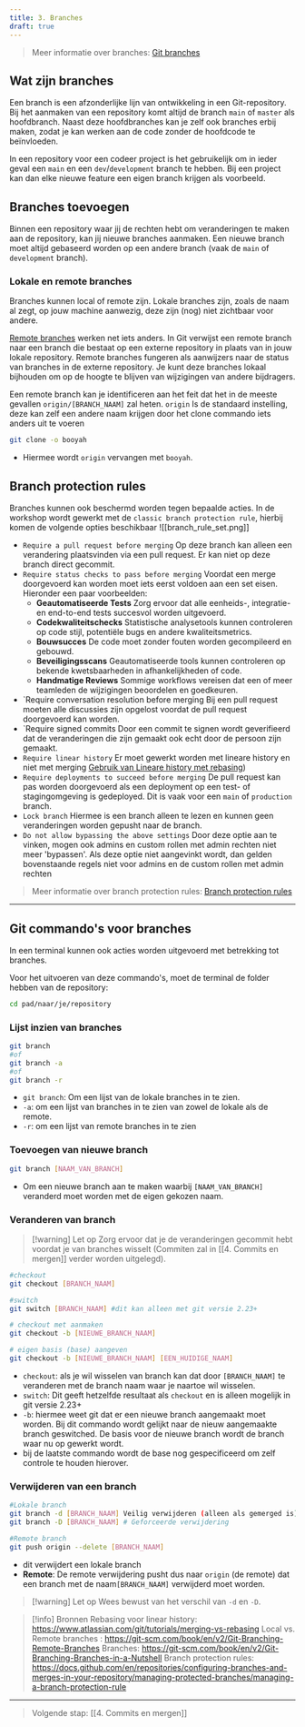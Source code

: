 ```yaml
---
title: 3. Branches
draft: true
---
```


> Meer informatie over branches: [Git branches](https://git-scm.com/book/en/v2/Git-Branching-Branches-in-a-Nutshell)
## Wat zijn branches
Een branch is een afzonderlijke lijn van ontwikkeling in een Git-repository. Bij het aanmaken van een repository komt altijd de branch `main` of `master` als hoofdbranch. Naast deze hoofdbranches kan je zelf ook branches erbij maken, zodat je kan werken aan de code zonder de hoofdcode te beïnvloeden.

In een repository voor een codeer project is het gebruikelijk om in ieder geval een `main` en een `dev`/`development` branch te hebben. Bij een project kan dan elke nieuwe feature een eigen branch krijgen als voorbeeld.

## Branches toevoegen
Binnen een repository waar jij de rechten hebt om veranderingen te maken aan de repository, kan jij nieuwe branches aanmaken. Een nieuwe branch moet altijd gebaseerd worden op een andere branch (vaak de `main` of `development` branch).

### Lokale en remote branches
Branches kunnen local of remote zijn. 
Lokale branches zijn, zoals de naam al zegt, op jouw machine aanwezig, deze zijn (nog) niet zichtbaar voor andere.

[Remote branches](https://git-scm.com/book/en/v2/Git-Branching-Remote-Branches) werken net iets anders. In Git verwijst een remote branch naar een branch die bestaat op een externe repository in plaats van in jouw lokale repository. Remote branches fungeren als aanwijzers naar de status van branches in de externe repository. Je kunt deze branches lokaal bijhouden om op de hoogte te blijven van wijzigingen van andere bijdragers.

Een remote branch kan je identificeren aan het feit dat het in de meeste gevallen `origin/[BRANCH_NAAM]` zal heten. `origin` Is de standaard instelling, deze kan zelf een andere naam krijgen door het clone commando iets anders uit te voeren
```bash
git clone -o booyah
```
- Hiermee wordt `origin` vervangen met `booyah`.


## Branch protection rules
Branches kunnen ook beschermd worden tegen bepaalde acties. In de workshop wordt gewerkt met de `classic branch protection rule`, hierbij komen de volgende opties beschikbaar
![[branch_rule_set.png]]

- `Require a pull request before merging`
	Op deze branch kan alleen een verandering plaatsvinden via een pull request. Er kan niet op deze branch direct gecommit.
- `Require status checks to pass before merging`
	Voordat een merge doorgevoerd kan worden moet iets eerst voldoen aan een set eisen. Hieronder een paar voorbeelden:
	- **Geautomatiseerde Tests**
		Zorg ervoor dat alle eenheids-, integratie- en end-to-end tests succesvol worden uitgevoerd.
	- **Codekwaliteitschecks**
		Statistische analysetools kunnen controleren op code stijl, potentiële bugs en andere kwaliteitsmetrics.
	- **Bouwsucces**
		De code moet zonder fouten worden gecompileerd en gebouwd.
	- **Beveiligingsscans**
		Geautomatiseerde tools kunnen controleren op bekende kwetsbaarheden in afhankelijkheden of code.
	- **Handmatige Reviews**
		Sommige workflows vereisen dat een of meer teamleden de wijzigingen beoordelen en goedkeuren.
- `Require conversation resolution before merging
	Bij een pull request moeten alle discussies zijn opgelost voordat de pull request doorgevoerd kan worden.
- `Require signed commits
	Door een commit te signen wordt geverifieerd dat de veranderingen die zijn gemaakt ook echt door de persoon zijn gemaakt.
- `Require linear history`
	 Er moet gewerkt worden met lineare history en niet met merging [Gebruik van Lineare history met rebasing](https://www.atlassian.com/git/tutorials/merging-vs-rebasing))
- `Require deployments to succeed before merging`
	De pull request kan pas worden doorgevoerd als een deployment op een test- of stagingomgeving is gedeployed. Dit is vaak voor een `main` of `production` branch.
- `Lock branch`
	Hiermee is een branch alleen te lezen en kunnen geen veranderingen worden gepusht naar de branch.
- `Do not allow bypassing the above settings`
	Door deze optie aan te vinken, mogen ook admins en custom rollen met admin rechten niet meer 'bypassen'. Als deze optie niet aangevinkt wordt, dan gelden bovenstaande regels niet voor admins en de custom rollen met admin rechten

> Meer informatie over branch protection rules: [Branch protection rules](https://docs.github.com/en/repositories/configuring-branches-and-merges-in-your-repository/managing-protected-branches/managing-a-branch-protection-rule)
---
## Git commando's voor branches

In een terminal kunnen ook acties worden uitgevoerd met betrekking tot branches.

Voor het uitvoeren van deze commando's, moet de terminal de folder hebben van de repository:
```bash
cd pad/naar/je/repository
```

### Lijst inzien van branches
```bash
git branch
#of
git branch -a
#of
git branch -r 
```
- `git branch`: Om een lijst van de lokale branches in te zien.
- `-a`: om een lijst van branches in te zien van zowel de lokale als de remote.
- `-r`: om een lijst van remote branches in te zien

### Toevoegen van nieuwe branch
``` bash
git branch [NAAM_VAN_BRANCH]
```
- Om een nieuwe branch aan te maken waarbij `[NAAM_VAN_BRANCH]` veranderd moet worden met de eigen gekozen naam.
### Veranderen van branch
> [!warning] Let op
> Zorg ervoor dat je de veranderingen gecommit hebt voordat je van branches wisselt (Commiten zal in [[4. Commits en mergen]] verder worden uitgelegd).

```bash
#checkout
git checkout [BRANCH_NAAM]

#switch
git switch [BRANCH_NAAM] #dit kan alleen met git versie 2.23+

# checkout met aanmaken
git checkout -b [NIEUWE_BRANCH_NAAM] 

# eigen basis (base) aangeven
git checkout -b [NIEUWE_BRANCH_NAAM] [EEN_HUIDIGE_NAAM]
```
- `checkout`: als je wil wisselen van branch kan dat door `[BRANCH_NAAM]` te veranderen met de branch naam waar je naartoe wil wisselen. 
- `switch`: Dit geeft hetzelfde resultaat als `checkout` en is alleen mogelijk in git versie 2.23+
-  `-b`: hiermee weet git dat er een nieuwe branch aangemaakt moet worden. Bij dit commando wordt gelijkt naar de nieuw aangemaakte branch geswitched. De basis voor de nieuwe branch wordt de branch waar nu op gewerkt wordt.
- bij de laatste commando wordt de base nog gespecificeerd om zelf controle te houden hierover.

### Verwijderen van een branch
```bash
#Lokale branch
git branch -d [BRANCH_NAAM] Veilig verwijderen (alleen als gemerged is)
git branch -D [BRANCH_NAAM] # Geforceerde verwijdering

#Remote branch
git push origin --delete [BRANCH_NAAM]
```
- dit verwijdert een lokale branch
- **Remote**: De remote verwijdering pusht dus naar `origin` (de remote) dat een branch met de naam`[BRANCH_NAAM]` verwijderd moet worden.
> [!warning] Let op
> Wees bewust van het verschil van `-d` en `-D`.



> [!info] Bronnen
> Rebasing voor linear history: https://www.atlassian.com/git/tutorials/merging-vs-rebasing
> Local vs. Remote branches : https://git-scm.com/book/en/v2/Git-Branching-Remote-Branches
> Branches: https://git-scm.com/book/en/v2/Git-Branching-Branches-in-a-Nutshell
> Branch protection rules: https://docs.github.com/en/repositories/configuring-branches-and-merges-in-your-repository/managing-protected-branches/managing-a-branch-protection-rule

---
> Volgende stap: [[4. Commits en mergen]]


